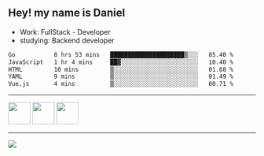 ## Hey! my name is Daniel

- Work: FullStack - Developer
- studying: Backend developer

<!--START_SECTION:waka-->

```txt
Go           8 hrs 53 mins   █████████████████████▒░░░   85.40 %
JavaScript   1 hr 4 mins     ██▓░░░░░░░░░░░░░░░░░░░░░░   10.40 %
HTML         10 mins         ▒░░░░░░░░░░░░░░░░░░░░░░░░   01.68 %
YAML         9 mins          ▒░░░░░░░░░░░░░░░░░░░░░░░░   01.49 %
Vue.js       4 mins          ▒░░░░░░░░░░░░░░░░░░░░░░░░   00.71 %
```

<!--END_SECTION:waka-->
    

<hr>
<div>
    <img height="45" src="https://img.icons8.com/color/48/000000/nodejs.png"/>
    <img height="45" src="https://www.vectorlogo.zone/logos/golang/golang-ar21.svg">
    <img height="45" src="https://www.vectorlogo.zone/logos/nestjs/nestjs-icon.svg">
</div>
<hr>
<div>
    <a href="https://www.linkedin.com/in/daniel-lucas-bb7b82193/" target="_blank">
        <img src="https://img.shields.io/badge/LinkedIn-0077B5?style=for-the-badge&logo=linkedin&logoColor=white">
    </a>
</div>
